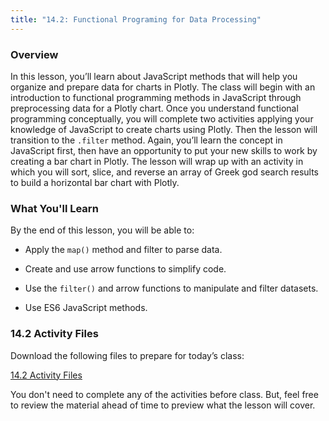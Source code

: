 ```yaml
---
title: "14.2: Functional Programing for Data Processing"
---
```


<img style="display: none;" src="https://static.bc-edx.com/data/dl-1-2/m14/lms/img/banner.jpg" alt="lesson banner" />

### Overview

In this lesson, you’ll learn about JavaScript methods that will help you organize and prepare data for charts in Plotly. The class will begin with an introduction to functional programming methods in JavaScript through preprocessing data for a Plotly chart. Once you understand functional programming conceptually, you will complete two activities applying your knowledge of JavaScript to create charts using Plotly. Then the lesson will transition to the `.filter` method. Again, you’ll learn the concept in JavaScript first, then have an opportunity to put your new skills to work by creating a bar chart in Plotly. The lesson will wrap up with an activity in which you will sort, slice, and reverse an array of Greek god search results to build a horizontal bar chart with Plotly.
### What You'll Learn

By the end of this lesson, you will be able to:

* Apply the `map()` method and filter to parse data.

* Create and use arrow functions to simplify code.

* Use the `filter()` and arrow functions to manipulate and filter datasets.

* Use ES6 JavaScript methods.

### 14.2 Activity Files

Download the following files to prepare for today’s class:

[14.2 Activity Files](https://static.bc-edx.com/data/dl-1-2/m14/lms/activities/Class_2_Activities.zip)

You don't need to complete any of the activities before class. But, feel free to review the material ahead of time to preview what the lesson will cover.
